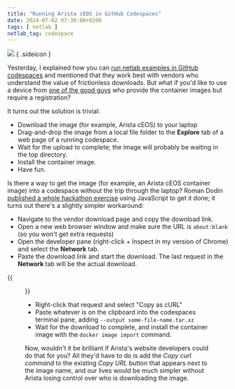```yaml
---
title: "Running Arista cEOS in GitHub Codespaces"
date: 2024-07-02 07:30:00+0200
tags: [ netlab ]
netlab_tag: codespace
---
```

[![](/2024/07/container-download.jpg)](/2024/07/container-download.jpg)
{ .sideicon }

Yesterday, I explained how you can [run netlab examples in GitHub codespaces](/2024/07/netlab-examples-codespaces.html) and mentioned that they work best with vendors who understand the value of frictionless downloads. But what if you'd like to use a device from [one of the good guys](/2024/02/netlab-vxlan-labs.html) who provide the container images but require a registration?

It turns out the solution is trivial:
<!--more-->
* Download the image (for example, Arista cEOS) to your laptop
* Drag-and-drop the image from a local file folder to the **Explore** tab of a web page of a running codespace.
* Wait for the upload to complete; the image will probably be waiting in the top directory.
* Install the container image.
* Have fun.

Is there a way to get the image (for example, an Arista cEOS container image) into a codespace without the trip through the laptop? Roman Dodin [published a whole hackathon exercise](https://www.youtube.com/watch?v=KJMVH2okO24) using JavaScript to get it done; it turns out there's a slightly simpler workaround:

* Navigate to the vendor download page and copy the download link.
* Open a new web browser window and make sure the URL is `about:blank` (so you won't get extra requests)
* Open the developer pane (right-click + Inspect in my version of Chrome) and select the **Network** tab.
* Paste the download link and start the download. The last request in the **Network** tab will be the actual download.

{{<figure src="/2024/07/Arista-cEOS-download.png">}}

* Right-click that request and select "Copy as cURL"
* Paste whatever is on the clipboard into the codespaces terminal pane, adding `--output some-file-name.tar.xz`
* Wait for the download to complete, and install the container image with the `docker image import` command.

Now, wouldn't it be brilliant if Arista's website developers could do that for you? All they'd have to do is add the *Copy curl command* to the existing *Copy URL* button that appears next to the image name, and our lives would be much simpler without Arista losing control over who is downloading the image.
